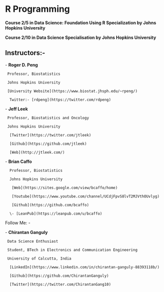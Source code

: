 # R Programming
**Course 2/5 in Data Science: Foundation Using R Specialization by Johns Hopkins University**

**Course 2/10 in Data Science Specialisation by Johns Hopkins University**

## Instructors:-

\- **Roger D. Peng**
     
     Professor, Biostatistics 
     
     Johns Hopkins University
     
     [University Website](https://www.biostat.jhsph.edu/~rpeng/)
     
      Twitter:- [rdpeng](https://twitter.com/rdpeng)

\- **Jeff Leek**
     
     Professor, Biostatistics and Oncology
     
     Johns Hopkins University
     
      [Twitter](https://twitter.com/jtleek)
     
      [Github](https://github.com/jtleek)
     
      [Web](http://jtleek.com/)

\- **Brian Caffo**
      
      Professor, Biostatistics
      
      Johns Hopkins University
      
       [Web](https://sites.google.com/view/bcaffo/home)
      
       [Youtube](https://www.youtube.com/channel/UCdjFpvS8lvT2MJVthOUvlyg)
      
       [Github](https://github.com/bcaffo)
      
      \- [LeanPub](https://leanpub.com/u/bcaffo)
      
      
      
      
Follow Me: -

\- **Chirantan Ganguly**
     
     Data Science Enthusiast
     
     Student, BTech in Electronics and Communication Engineering
     
     University of Calcutta, India
     
      [LinkedIn](https://www.linkedin.com/in/chirantan-ganguly-88393118b/)
     
      [Github](https://github.com/ChirantanGanguly)
     
      [Twitter](https://twitter.com/ChirantanGang10)
